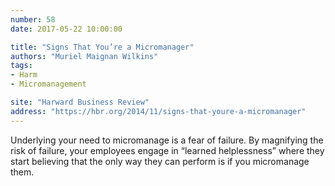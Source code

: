 ```yaml
---
number: 58
date: 2017-05-22 10:00:00

title: "Signs That You’re a Micromanager"
authors: "Muriel Maignan Wilkins"
tags:
- Harm
- Micromanagement

site: "Harward Business Review"
address: "https://hbr.org/2014/11/signs-that-youre-a-micromanager"
---
```


Underlying your need to micromanage is a fear of failure. By magnifying the risk of failure, your employees engage in “learned helplessness” where they start believing that the only way they can perform is if you micromanage them.
